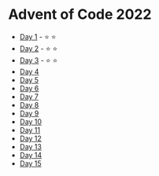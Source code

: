 # Advent of Code 2022

- [Day 1](lib/day1/README.md) - :star: :star:
- [Day 2](lib/day2/README.md) - :star: :star:
- [Day 3](lib/day3/README.md) - :star: :star:
- [Day 4](lib/day4/README.md)
- [Day 5](lib/day5/README.md)
- [Day 6](lib/day6/README.md)
- [Day 7](lib/day7/README.md)
- [Day 8](lib/day8/README.md)
- [Day 9](lib/day9/README.md)
- [Day 10](lib/day10/README.md)
- [Day 11](lib/day11/README.md)
- [Day 12](lib/day12/README.md)
- [Day 13](lib/day13/README.md)
- [Day 14](lib/day14/README.md)
- [Day 15](lib/day15/README.md)